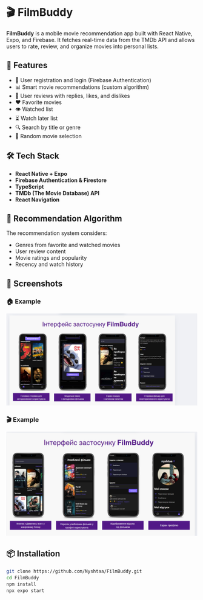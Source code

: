 # 🎬 FilmBuddy

**FilmBuddy** is a mobile movie recommendation app built with React Native, Expo, and Firebase. It fetches real-time data from the TMDb API and allows users to rate, review, and organize movies into personal lists.

## 🚀 Features

- 🔐 User registration and login (Firebase Authentication)
- 📊 Smart movie recommendations (custom algorithm)
- 📝 User reviews with replies, likes, and dislikes
- ❤️ Favorite movies
- 👁️ Watched list
- ⏳ Watch later list
- 🔍 Search by title or genre
- 🎲 Random movie selection

## 🛠️ Tech Stack

- **React Native + Expo**
- **Firebase Authentication & Firestore**
- **TypeScript**
- **TMDb (The Movie Database) API**
- **React Navigation**

## 🧠 Recommendation Algorithm

The recommendation system considers:
- Genres from favorite and watched movies
- User review content
- Movie ratings and popularity
- Recency and watch history

## 📸 Screenshots

### 🏠 Example
![Home Screen](assets/screenshots/example1.png)

### 🎬 Example
![Movie Details](assets/screenshots/example2.png)

## 📦 Installation

```bash
git clone https://github.com/Nyshtaa/FilmBuddy.git
cd FilmBuddy
npm install
npx expo start


